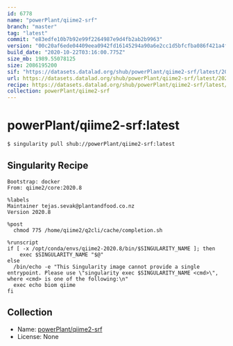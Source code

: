 ```yaml
---
id: 6778
name: "powerPlant/qiime2-srf"
branch: "master"
tag: "latest"
commit: "e83edfe10b7b92e99f2264987e9d4fb2ab2b9963"
version: "00c20af6ede04409eea0942fd16145294a90a6e2cc1d5bfcfba086f421a4f292"
build_date: "2020-10-22T03:16:00.775Z"
size_mb: 1989.55078125
size: 2086195200
sif: "https://datasets.datalad.org/shub/powerPlant/qiime2-srf/latest/2020-10-22-e83edfe1-00c20af6/00c20af6ede04409eea0942fd16145294a90a6e2cc1d5bfcfba086f421a4f292.sif"
url: https://datasets.datalad.org/shub/powerPlant/qiime2-srf/latest/2020-10-22-e83edfe1-00c20af6/
recipe: https://datasets.datalad.org/shub/powerPlant/qiime2-srf/latest/2020-10-22-e83edfe1-00c20af6/Singularity
collection: powerPlant/qiime2-srf
---
```


# powerPlant/qiime2-srf:latest

```bash
$ singularity pull shub://powerPlant/qiime2-srf:latest
```

## Singularity Recipe

```singularity
Bootstrap: docker
From: qiime2/core:2020.8

%labels
Maintainer tejas.sevak@plantandfood.co.nz
Version 2020.8

%post
  chmod 775 /home/qiime2/q2cli/cache/completion.sh

%runscript
if [ -x /opt/conda/envs/qiime2-2020.8/bin/$SINGULARITY_NAME ]; then
    exec $SINGULARITY_NAME "$@"
else
  /bin/echo -e "This Singularity image cannot provide a single entrypoint. Please use \"singularity exec $SINGULARITY_NAME <cmd>\", where <cmd> is one of the following:\n"
  exec echo biom qiime
fi
```

## Collection

 - Name: [powerPlant/qiime2-srf](https://github.com/powerPlant/qiime2-srf)
 - License: None


